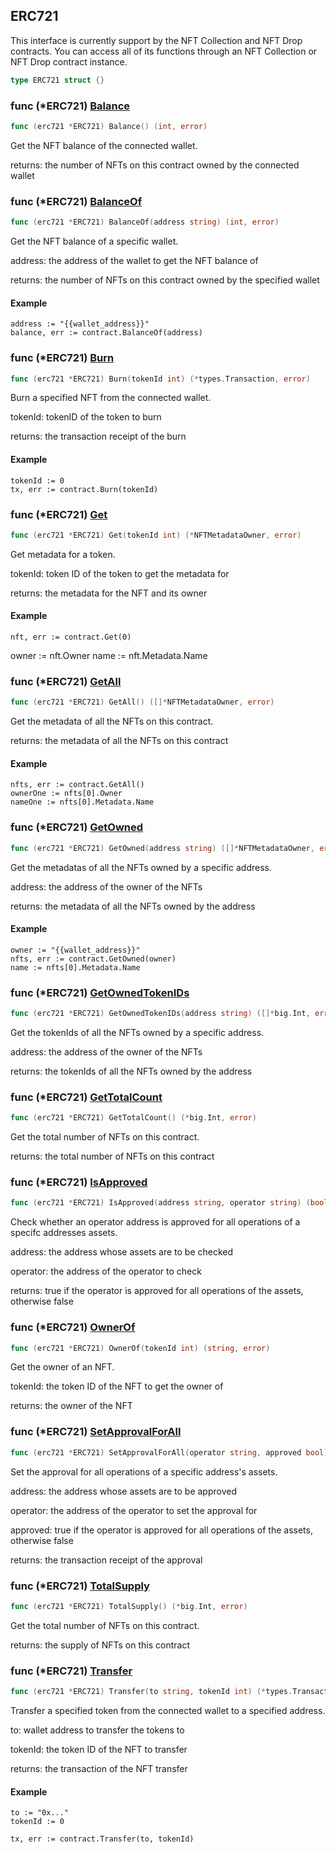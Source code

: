 
## ERC721

This interface is currently support by the NFT Collection and NFT Drop contracts\. You can access all of its functions through an NFT Collection or NFT Drop contract instance\.

```go
type ERC721 struct {}
```

### func \(\*ERC721\) [Balance](<https://github.com/thirdweb-dev/go-sdk/blob/main/pkg/thirdweb/erc721.go#L169>)

```go
func (erc721 *ERC721) Balance() (int, error)
```

Get the NFT balance of the connected wallet\.

returns: the number of NFTs on this contract owned by the connected wallet

### func \(\*ERC721\) [BalanceOf](<https://github.com/thirdweb-dev/go-sdk/blob/main/pkg/thirdweb/erc721.go#L183>)

```go
func (erc721 *ERC721) BalanceOf(address string) (int, error)
```

Get the NFT balance of a specific wallet\.

address: the address of the wallet to get the NFT balance of

returns: the number of NFTs on this contract owned by the specified wallet

#### Example

```
address := "{{wallet_address}}"
balance, err := contract.BalanceOf(address)
```

### func \(\*ERC721\) [Burn](<https://github.com/thirdweb-dev/go-sdk/blob/main/pkg/thirdweb/erc721.go#L235>)

```go
func (erc721 *ERC721) Burn(tokenId int) (*types.Transaction, error)
```

Burn a specified NFT from the connected wallet\.

tokenId: tokenID of the token to burn

returns: the transaction receipt of the burn

#### Example

```
tokenId := 0
tx, err := contract.Burn(tokenId)
```

### func \(\*ERC721\) [Get](<https://github.com/thirdweb-dev/go-sdk/blob/main/pkg/thirdweb/erc721.go#L53>)

```go
func (erc721 *ERC721) Get(tokenId int) (*NFTMetadataOwner, error)
```

Get metadata for a token\.

tokenId: token ID of the token to get the metadata for

returns: the metadata for the NFT and its owner

#### Example

```
nft, err := contract.Get(0)
```

owner := nft\.Owner name := nft\.Metadata\.Name

### func \(\*ERC721\) [GetAll](<https://github.com/thirdweb-dev/go-sdk/blob/main/pkg/thirdweb/erc721.go#L79>)

```go
func (erc721 *ERC721) GetAll() ([]*NFTMetadataOwner, error)
```

Get the metadata of all the NFTs on this contract\.

returns: the metadata of all the NFTs on this contract

#### Example

```
nfts, err := contract.GetAll()
ownerOne := nfts[0].Owner
nameOne := nfts[0].Metadata.Name
```

### func \(\*ERC721\) [GetOwned](<https://github.com/thirdweb-dev/go-sdk/blob/main/pkg/thirdweb/erc721.go#L109>)

```go
func (erc721 *ERC721) GetOwned(address string) ([]*NFTMetadataOwner, error)
```

Get the metadatas of all the NFTs owned by a specific address\.

address: the address of the owner of the NFTs

returns: the metadata of all the NFTs owned by the address

#### Example

```
owner := "{{wallet_address}}"
nfts, err := contract.GetOwned(owner)
name := nfts[0].Metadata.Name
```

### func \(\*ERC721\) [GetOwnedTokenIDs](<https://github.com/thirdweb-dev/go-sdk/blob/main/pkg/thirdweb/erc721.go#L126>)

```go
func (erc721 *ERC721) GetOwnedTokenIDs(address string) ([]*big.Int, error)
```

Get the tokenIds of all the NFTs owned by a specific address\.

address: the address of the owner of the NFTs

returns: the tokenIds of all the NFTs owned by the address

### func \(\*ERC721\) [GetTotalCount](<https://github.com/thirdweb-dev/go-sdk/blob/main/pkg/thirdweb/erc721.go#L94>)

```go
func (erc721 *ERC721) GetTotalCount() (*big.Int, error)
```

Get the total number of NFTs on this contract\.

returns: the total number of NFTs on this contract

### func \(\*ERC721\) [IsApproved](<https://github.com/thirdweb-dev/go-sdk/blob/main/pkg/thirdweb/erc721.go#L199>)

```go
func (erc721 *ERC721) IsApproved(address string, operator string) (bool, error)
```

Check whether an operator address is approved for all operations of a specifc addresses assets\.

address: the address whose assets are to be checked

operator: the address of the operator to check

returns: true if the operator is approved for all operations of the assets\, otherwise false

### func \(\*ERC721\) [OwnerOf](<https://github.com/thirdweb-dev/go-sdk/blob/main/pkg/thirdweb/erc721.go#L151>)

```go
func (erc721 *ERC721) OwnerOf(tokenId int) (string, error)
```

Get the owner of an NFT\.

tokenId: the token ID of the NFT to get the owner of

returns: the owner of the NFT

### func \(\*ERC721\) [SetApprovalForAll](<https://github.com/thirdweb-dev/go-sdk/blob/main/pkg/thirdweb/erc721.go#L252>)

```go
func (erc721 *ERC721) SetApprovalForAll(operator string, approved bool) (*types.Transaction, error)
```

Set the approval for all operations of a specific address's assets\.

address: the address whose assets are to be approved

operator: the address of the operator to set the approval for

approved: true if the operator is approved for all operations of the assets\, otherwise false

returns: the transaction receipt of the approval

### func \(\*ERC721\) [TotalSupply](<https://github.com/thirdweb-dev/go-sdk/blob/main/pkg/thirdweb/erc721.go#L162>)

```go
func (erc721 *ERC721) TotalSupply() (*big.Int, error)
```

Get the total number of NFTs on this contract\.

returns: the supply of NFTs on this contract

### func \(\*ERC721\) [Transfer](<https://github.com/thirdweb-dev/go-sdk/blob/main/pkg/thirdweb/erc721.go#L217>)

```go
func (erc721 *ERC721) Transfer(to string, tokenId int) (*types.Transaction, error)
```

Transfer a specified token from the connected wallet to a specified address\.

to: wallet address to transfer the tokens to

tokenId: the token ID of the NFT to transfer

returns: the transaction of the NFT transfer

#### Example

```
to := "0x..."
tokenId := 0

tx, err := contract.Transfer(to, tokenId)
```
